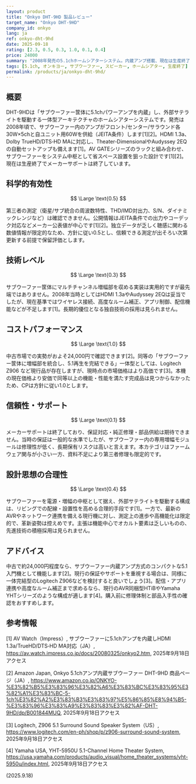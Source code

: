 ```yaml
---
layout: product
title: "Onkyo DHT-9HD 製品レビュー"
target_name: "Onkyo DHT-9HD"
company_id: onkyo
lang: ja
ref: onkyo-dht-9hd
date: 2025-09-18
rating: [2.3, 0.5, 0.3, 1.0, 0.1, 0.4]
price: 24000
summary: "2008年発売の5.1chホームシアターシステム。内蔵アンプ搭載、現在は生産終了でメーカー倒産により支援体制が限定的"
tags: [5.1ch, オンキヨー, サブウーファー, スピーカー, ホームシアター, 生産終了]
permalink: /products/ja/onkyo-dht-9hd/
---
```

## 概要

DHT-9HDは「サブウーファー筐体に5.1chパワーアンプを内蔵」し、外部サテライトを駆動する一体型アーキテクチャのホームシアターシステムです。発売は2008年頃で、サブウーファー内のアンプがフロント/センター/サラウンド各30W×5chと自ユニット用60Wを供給（JEITA条件）します[1][2]。HDMI 1.3a、Dolby TrueHD/DTS‑HD MAに対応し、Theater‑DimensionalやAudyssey 2EQの自動セットアップも備えます[1]。AV GATEシリーズのラックと組み合わせ、サブウーファーをシステム中枢として省スペース設置を狙った設計です[1][2]。現在は生産終了でメーカーサポートは終了しています。

## 科学的有効性

$$ \Large \text{0.5} $$

第三者の測定（衛星/サブ統合の周波数特性、THD/IMD対出力、S/N、ダイナミックレンジなど）は確認できません。公開情報はJEITA条件での出力やコーデック対応などメーカー公表値が中心です[1][2]。独立データが乏しく聴感に関わる数値情報が限定的なため、方針に従い0.5とし、信頼できる測定が出そろい次第更新する前提で保留評価とします。

## 技術レベル

$$ \Large \text{0.3} $$

サブウーファー筐体にマルチチャンネル増幅部を収める実装は実用的ですが最先端ではありません。2008年当時としてはHDMI 1.3aやAudyssey 2EQは妥当でしたが、現在基準ではワイヤレス接続、高度なルーム補正、アプリ制御、配信機能などが不足します[1]。長期的優位となる独自技術の採用は見られません。

## コストパフォーマンス

$$ \Large \text{1.0} $$

中古市場での実勢がおよそ24,000円で確認できます[2]。同等の「サブウーファー筐体に増幅部を統合し、5.1再生を完結できる」一体型としては、Logitech Z906 など現行品が存在しますが、現時点の市場価格はより高価です[3]。本機の現在価格より安価で同等以上の機能・性能を満たす完成品は見つからなかったため、CPは方針に従い1.0とします。

## 信頼性・サポート

$$ \Large \text{0.1} $$

メーカーサポートは終了しており、保証対応・純正修理・部品供給は期待できません。当時の保証は一般的な水準でしたが、サブウーファー内の専用増幅モジュールは修理性が低く、長期保有リスクは高いと言えます。本カテゴリはファームウェア関与が小さい一方、資料不足により第三者修理も限定的です。

## 設計思想の合理性

$$ \Large \text{0.4} $$

サブウーファーを電源・増幅の中枢として据え、外部サテライトを駆動する構成は、リビングでの配線・設置性を高める合理的手段です[1]。一方で、最新のAVRやネットワーク連携を備える現行機に対し、測定上の進歩や高機能化は限定的で、革新姿勢は控えめです。主張は機能中心でオカルト要素は乏しいものの、先進技術の積極採用は見られません。

## アドバイス

中古で約24,000円程度なら、サブウーファー内蔵アンプ方式のコンパクトな5.1入門機として機能します[2]。現行の保証やサポートを重視する場合は、同様に一体完結型のLogitech Z906などを検討すると良いでしょう[3]。配信・アプリ連携や高度なルーム補正まで求めるなら、現行のAVR同梱型HTiBやYamaha YHTシリーズのような構成が適します[4]。購入前に修理体制と部品入手性の確認をおすすめします。

## 参考情報

[1] AV Watch（Impress）, サブウーファーに5.1chアンプを内蔵しHDMI 1.3a/TrueHD/DTS‑HD MA対応（JA）, https://av.watch.impress.co.jp/docs/20080325/onkyo2.htm, 2025年9月18日アクセス

[2] Amazon Japan, Onkyo 5.1chアンプ内蔵サブウーファー DHT-9HD 商品ページ（JA）, https://www.amazon.co.jp/ONKYO-%E3%82%B5%E3%83%96%E3%82%A6%E3%83%BC%E3%83%95%E3%82%A1%E3%83%BC-5-1ch%E3%82%A2%E3%83%B3%E3%83%97%E5%86%85%E8%94%B5-%E3%83%96%E3%83%A9%E3%83%83%E3%82%AF-DHT-9HD/dp/B001844MUQ, 2025年9月18日アクセス

[3] Logitech, Z906 5.1 Surround Sound Speaker System（US）, https://www.logitech.com/en-ph/shop/p/z906-surround-sound-system, 2025年9月18日アクセス

[4] Yamaha USA, YHT-5950U 5.1-Channel Home Theater System, https://usa.yamaha.com/products/audio_visual/home_theater_systems/yht-5950u/index.html, 2025年9月18日アクセス

(2025.9.18)